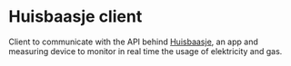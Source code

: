 # Huisbaasje client

Client to communicate with the API behind [Huisbaasje](https://www.huisbaasje.nl/), 
an app and measuring device to monitor in real time the usage of elektricity and gas.